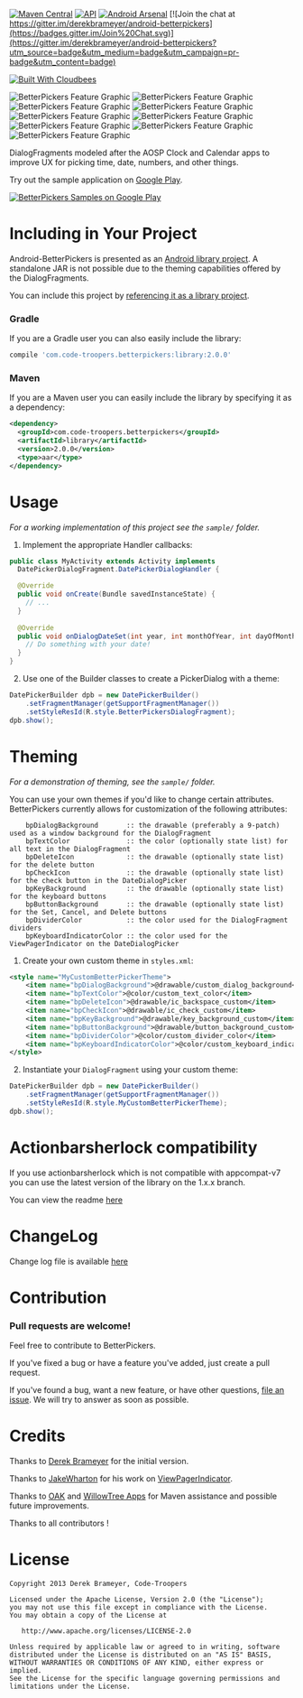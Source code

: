 [![Maven Central](https://img.shields.io/maven-central/v/com.code-troopers.betterpickers/library.svg?style=flat)](https://repo1.maven.org/maven2/com/code-troopers/betterpickers/library/)
[![API](https://img.shields.io/badge/API-9%2B-brightgreen.svg?style=flat)](https://android-arsenal.com/api?level=9)
[![Android Arsenal](https://img.shields.io/badge/Android%20Arsenal-Android%20Betterpickers-brightgreen.svg?style=flat)](https://android-arsenal.com/details/1/118)
[![Join the chat at https://gitter.im/derekbrameyer/android-betterpickers](https://badges.gitter.im/Join%20Chat.svg)](https://gitter.im/derekbrameyer/android-betterpickers?utm_source=badge&utm_medium=badge&utm_campaign=pr-badge&utm_content=badge)

[![Built With Cloudbees](https://www.cloudbees.com/sites/default/files/styles/large/public/Button-Built-on-CB-1.png?itok=3Tnkun-C)](https://codetroopers.ci.cloudbees.com/job/betterpickers-master/)


![BetterPickers Feature Graphic][20]
![BetterPickers Feature Graphic][21]
![BetterPickers Feature Graphic][22]
![BetterPickers Feature Graphic][23]
![BetterPickers Feature Graphic][24]
![BetterPickers Feature Graphic][25]
![BetterPickers Feature Graphic][26]
![BetterPickers Feature Graphic][27]
![BetterPickers Feature Graphic][28]

DialogFragments modeled after the AOSP Clock and Calendar apps to improve UX for picking time, date, numbers, and other things.

Try out the sample application on [Google Play][6].

<a href="https://play.google.com/store/apps/details?id=com.doomonafireball.betterpickers.sample">
  <img alt="BetterPickers Samples on Google Play"
         src="http://developer.android.com/images/brand/en_app_rgb_wo_45.png" />
</a>

Including in Your Project
=========================
Android-BetterPickers is presented as an [Android library project][7]. A
standalone JAR is not possible due to the theming capabilities offered by the DialogFragments.

You can include this project by [referencing it as a library project][8].

### Gradle

If you are a Gradle user you can also easily include the library:

```groovy
compile 'com.code-troopers.betterpickers:library:2.0.0'
```

### Maven

If you are a Maven user you can easily include the library by specifying it as a dependency:

```xml
<dependency>
  <groupId>com.code-troopers.betterpickers</groupId>
  <artifactId>library</artifactId>
  <version>2.0.0</version>
  <type>aar</type>
</dependency>
```

Usage
=====

*For a working implementation of this project see the `sample/` folder.*

  1. Implement the appropriate Handler callbacks:

  ```java
  public class MyActivity extends Activity implements 
    DatePickerDialogFragment.DatePickerDialogHandler {
  
    @Override
    public void onCreate(Bundle savedInstanceState) {
      // ...
    }
    
    @Override
    public void onDialogDateSet(int year, int monthOfYear, int dayOfMonth) {
      // Do something with your date!
    }
  }
  ```

  2. Use one of the Builder classes to create a PickerDialog with a theme:

  ```java
  DatePickerBuilder dpb = new DatePickerBuilder()
      .setFragmentManager(getSupportFragmentManager())
      .setStyleResId(R.style.BetterPickersDialogFragment);
  dpb.show();
  ```

Theming
=======

*For a demonstration of theming, see the `sample/` folder.*

You can use your own themes if you'd like to change certain attributes.  BetterPickers currently allows for customization of the following attributes:

        bpDialogBackground       :: the drawable (preferably a 9-patch) used as a window background for the DialogFragment
        bpTextColor              :: the color (optionally state list) for all text in the DialogFragment
        bpDeleteIcon             :: the drawable (optionally state list) for the delete button
        bpCheckIcon              :: the drawable (optionally state list) for the check button in the DateDialogPicker
        bpKeyBackground          :: the drawable (optionally state list) for the keyboard buttons
        bpButtonBackground       :: the drawable (optionally state list) for the Set, Cancel, and Delete buttons
        bpDividerColor           :: the color used for the DialogFragment dividers
        bpKeyboardIndicatorColor :: the color used for the ViewPagerIndicator on the DateDialogPicker

  1. Create your own custom theme in `styles.xml`:

  ```xml
  <style name="MyCustomBetterPickerTheme">
      <item name="bpDialogBackground">@drawable/custom_dialog_background</item>
      <item name="bpTextColor">@color/custom_text_color</item>
      <item name="bpDeleteIcon">@drawable/ic_backspace_custom</item>
      <item name="bpCheckIcon">@drawable/ic_check_custom</item>
      <item name="bpKeyBackground">@drawable/key_background_custom</item>
      <item name="bpButtonBackground">@drawable/button_background_custom</item>
      <item name="bpDividerColor">@color/custom_divider_color</item>
      <item name="bpKeyboardIndicatorColor">@color/custom_keyboard_indicator_color</item>
  </style>
  ```

  2. Instantiate your `DialogFragment` using your custom theme:

  ```java
  DatePickerBuilder dpb = new DatePickerBuilder()
      .setFragmentManager(getSupportFragmentManager())
      .setStyleResId(R.style.MyCustomBetterPickerTheme);
  dpb.show();
  ```

Actionbarsherlock compatibility
===============================
If you use actionbarsherlock which is not compatible with appcompat-v7 you can use the latest version of the library on the 1.x.x branch.

You can view the readme [here](README_1.6.0.md)

ChangeLog
=========
Change log file is available [here](Changelog.md)

Contribution
============

### Pull requests are welcome!

Feel free to contribute to BetterPickers.

If you've fixed a bug or have a feature you've added, just create a pull request.

If you've found a bug, want a new feature, or have other questions, [file an issue][10]. We will try to answer as soon as possible.

Credits
=======

Thanks to [Derek Brameyer][15] for the initial version.

Thanks to [JakeWharton][11] for his work on [ViewPagerIndicator][9].

Thanks to [OAK][12] and [WillowTree Apps][13] for Maven assistance and possible future improvements.

Thanks to all contributors !

License
=======

    Copyright 2013 Derek Brameyer, Code-Troopers

    Licensed under the Apache License, Version 2.0 (the "License");
    you may not use this file except in compliance with the License.
    You may obtain a copy of the License at

       http://www.apache.org/licenses/LICENSE-2.0

    Unless required by applicable law or agreed to in writing, software
    distributed under the License is distributed on an "AS IS" BASIS,
    WITHOUT WARRANTIES OR CONDITIONS OF ANY KIND, either express or implied.
    See the License for the specific language governing permissions and
    limitations under the License.

 [5]: https://raw.github.com/code-troopers/android-betterpickers/master/sample/imagery/web_feature_graphic.png
 [6]: https://play.google.com/store/apps/details?id=com.doomonafireball.betterpickers.sample
 [7]: http://developer.android.com/guide/developing/projects/projects-eclipse.html
 [8]: http://developer.android.com/guide/developing/projects/projects-eclipse.html#ReferencingLibraryProject
 [9]: http://viewpagerindicator.com/
 [10]: https://github.com/code-troopers/android-betterpickers/issues/new
 [11]: https://plus.google.com/108284392618554783657/posts
 [12]: http://willowtreeapps.github.io/OAK/
 [13]: http://www.willowtreeapps.com/
 [15]: https://github.com/derekbrameyer/
 [20]: https://raw.githubusercontent.com/code-troopers/android-betterpickers/master/sample/imagery/screenshot_calendar_date.png
 [21]: https://raw.githubusercontent.com/code-troopers/android-betterpickers/master/sample/imagery/screenshot_date.png
 [22]: https://raw.githubusercontent.com/code-troopers/android-betterpickers/master/sample/imagery/screenshot_expiration.png
 [23]: https://raw.githubusercontent.com/code-troopers/android-betterpickers/master/sample/imagery/screenshot_hms.png
 [24]: https://raw.githubusercontent.com/code-troopers/android-betterpickers/master/sample/imagery/screenshot_number.png
 [25]: https://raw.githubusercontent.com/code-troopers/android-betterpickers/master/sample/imagery/screenshot_radial_time.png
 [26]: https://raw.githubusercontent.com/code-troopers/android-betterpickers/master/sample/imagery/screenshot_recurrence.png
 [27]: https://raw.githubusercontent.com/code-troopers/android-betterpickers/master/sample/imagery/screenshot_time.png
 [28]: https://raw.githubusercontent.com/code-troopers/android-betterpickers/master/sample/imagery/screenshot_time_zone.png
